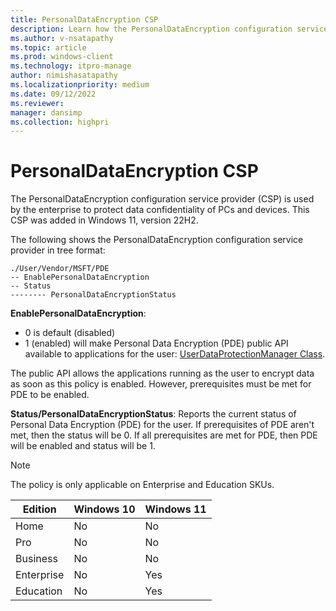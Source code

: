 ```yaml
---
title: PersonalDataEncryption CSP
description: Learn how the PersonalDataEncryption configuration service provider (CSP) is used by the enterprise to protect data confidentiality of PCs and devices.
ms.author: v-nsatapathy
ms.topic: article
ms.prod: windows-client
ms.technology: itpro-manage
author: nimishasatapathy
ms.localizationpriority: medium
ms.date: 09/12/2022
ms.reviewer: 
manager: dansimp
ms.collection: highpri
---
```


# PersonalDataEncryption CSP

The PersonalDataEncryption configuration service provider (CSP) is used by the enterprise to protect data confidentiality of PCs and devices. This CSP was added in Windows 11, version 22H2.

The following shows the PersonalDataEncryption configuration service provider in tree format:

```
./User/Vendor/MSFT/PDE
-- EnablePersonalDataEncryption
-- Status
-------- PersonalDataEncryptionStatus

```

**EnablePersonalDataEncryption**: 
- 0 is default (disabled)
- 1 (enabled) will make Personal Data Encryption (PDE) public API available to applications for the user: [UserDataProtectionManager Class](/uwp/api/windows.security.dataprotection.userdataprotectionmanager). 

The public API allows the applications running as the user to encrypt data as soon as this policy is enabled. However, prerequisites must be met for PDE to be enabled.

**Status/PersonalDataEncryptionStatus**: Reports the current status of Personal Data Encryption (PDE) for the user. If prerequisites of PDE aren't met, then the status will be 0. If all prerequisites are met for PDE, then PDE will be enabled and status will be 1.

> [!Note]
> The policy is only applicable on Enterprise and Education SKUs.

|Edition|Windows 10|Windows 11|
|--- |--- |--- |
|Home|No|No|
|Pro|No|No|
|Business|No|No|
|Enterprise|No|Yes|
|Education|No|Yes|
